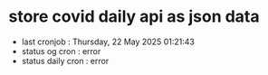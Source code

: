 # store covid daily api as json data

- last cronjob : Thursday, 22 May 2025 01:21:43
- status og cron : error
- status daily cron : error
      
      